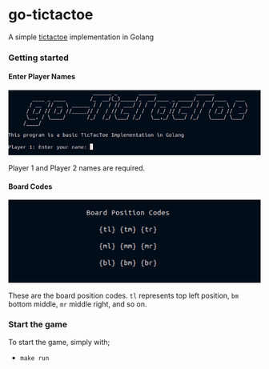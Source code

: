 # go-tictactoe

A simple [tictactoe](https://playtictactoe.org/) implementation in Golang

### Getting started

#### Enter Player Names

![](assets/start.png)

Player 1 and Player 2 names are required.

#### Board Codes

![](assets/boardCodes.png)

These are the board position codes. `tl` represents top left position, `bm` bottom middle, `mr` middle right, and so on. 

### Start the game

To start the game, simply with;

-   `make run`
